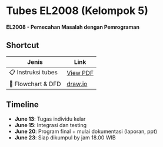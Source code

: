 # Tubes EL2008 (Kelompok 5)
**EL2008 - Pemecahan Masalah dengan Pemrograman**

## Shortcut
| Jenis | Link |
|----------|------|
| 📋 Instruksi tubes | [View PDF](docs/Tugas-besar_PMP_242502.pdf) |
| 🎯 Flowchart & DFD | [draw.io](https://app.diagrams.net/#G1_eOto2H_pkk7bM0m83Z0DwhEoNhvrtpA) |

## Timeline
- **June 13**: Tugas individu kelar
- **June 15**: Integrasi dan testing
- **June 20**: Program final + mulai dokumentasi (laporan, ppt)
- **June 23**: Siap dikumpul by jam 18.00 WIB
